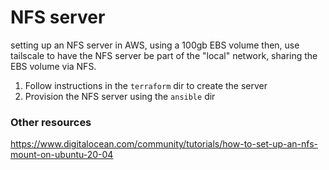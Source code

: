 # NFS server

setting up an NFS server in AWS, using a 100gb EBS volume
then, use tailscale to have the NFS server be part of the "local" network, sharing the EBS volume via NFS.

1. Follow instructions in the `terraform` dir to create the server
2. Provision the NFS server using the `ansible` dir

### Other resources

https://www.digitalocean.com/community/tutorials/how-to-set-up-an-nfs-mount-on-ubuntu-20-04
